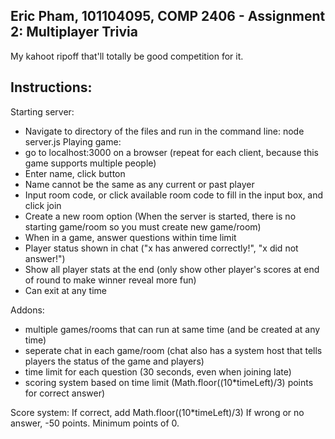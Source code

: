 Eric Pham, 101104095, COMP 2406 - Assignment 2: Multiplayer Trivia
----------------------------
My kahoot ripoff that'll totally be good competition for it.

Instructions:
-------------
Starting server:
- Navigate to directory of the files and run in the command line: node server.js
Playing game:
- go to localhost:3000 on a browser (repeat for each client, because this game supports multiple people)
- Enter name, click button
- Name cannot be the same as any current or past player
- Input room code, or click available room code to fill in the input box, and click join
- Create a new room option (When the server is started, there is no starting game/room so you must create new game/room)
- When in a game, answer questions within time limit
- Player status shown in chat ("x has anwered correctly!", "x did not answer!")
- Show all player stats at the end (only show other player's scores at end of round to make winner reveal more fun)
- Can exit at any time

Addons:
- multiple games/rooms that can run at same time (and be created at any time)
- seperate chat in each game/room (chat also has a system host that tells players the status of the game and players)
- time limit for each question (30 seconds, even when joining late)
- scoring system based on time limit (Math.floor((10*timeLeft)/3) points for correct answer)

Score system:
If correct, add Math.floor((10*timeLeft)/3)
If wrong or no answer, -50 points. Minimum points of 0.
